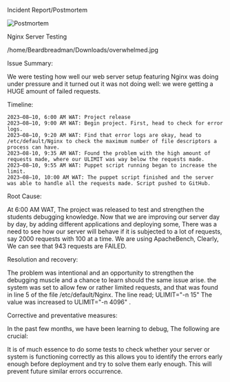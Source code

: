 Incident Report/Postmortem

![Postmortem](https://comic.browserling.com/extra-debugging.jpg)

Nginx Server Testing

/home/Beardbreadman/Downloads/overwhelmed.jpg

Issue Summary:

We were testing how well our web server setup featuring Nginx was doing under pressure and it turned out it was not doing well: we were getting a HUGE amount of failed requests.

Timeline:

    2023–08–10, 6:00 AM WAT: Project release
    2023–08–10, 9:00 AM WAT: Begin project. First, head to check for error logs.
    2023–08–10, 9:20 AM WAT: Find that error logs are okay, head to /etc/default/Nginx to check the maximum number of file descriptors a process can have.
    2023–08-10, 9:35 AM WAT: Found the problem with the high amount of requests made, where our ULIMIT was way below the requests made.
    2023–08–10, 9:55 AM WAT: Puppet script running began to increase the limit.
    2023–08–10, 10:00 AM WAT: The puppet script finished and the server was able to handle all the requests made. Script pushed to GitHub.

Root Cause:

At 6:00 AM WAT, The project was released to test and strengthen the students debugging knowledge. Now that we are improving our server day by day, by adding different applications and deploying some, There was a need to see how our server will behave if it is subjected to a lot of requests, say 2000 requests with 100 at a time. We are using ApacheBench, Clearly, We can see that 943 requests are FAILED.

Resolution and recovery:

The problem was intentional and an opportunity to strengthen the debugging muscle and a chance to learn should the same issue arise. the system was set to allow few or rather limited requests, and that was found in line 5 of the file /etc/default/Nginx. The line read; ULIMIT="-n 15" The value was increased to ULIMIT="-n 4096" .

Corrective and preventative measures:

In the past few months, we have been learning to debug, The following are crucial:

It is of much essence to do some tests to check whether your server or system is functioning correctly as this allows you to identify the errors early enough before deployment and try to solve them early enough. This will prevent future similar errors occurrence.

